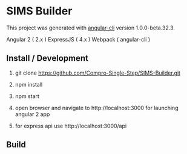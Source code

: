 # SIMS Builder

This project was generated with [angular-cli](https://github.com/angular/angular-cli) version 1.0.0-beta.32.3.

Angular 2 ( 2.x )
ExpressJS ( 4.x )
Webpack ( angular-cli )

Install / Development
---------------------
1) git clone https://github.com/Compro-Single-Step/SIMS-Builder.git

2) npm install

3) npm start

4) open browser and navigate to http://localhost:3000 for launching angular 2 app

5) for express api use http://localhost:3000/api

Build
--------------------------
